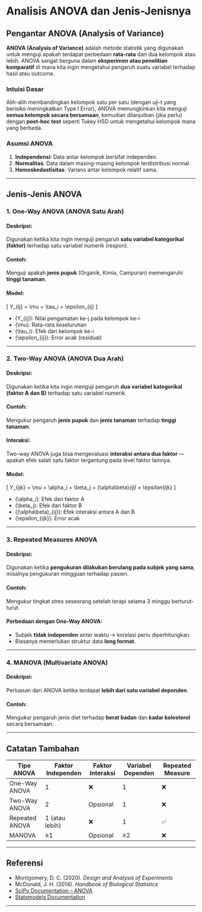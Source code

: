 # Analisis ANOVA dan Jenis-Jenisnya

## Pengantar ANOVA (Analysis of Variance)

**ANOVA (Analysis of Variance)** adalah metode statistik yang digunakan untuk menguji apakah terdapat perbedaan **rata-rata** dari dua kelompok atau lebih. ANOVA sangat berguna dalam **eksperimen atau penelitian komparatif** di mana kita ingin mengetahui pengaruh suatu variabel terhadap hasil atau outcome.

### Intuisi Dasar

Alih-alih membandingkan kelompok satu per satu (dengan uji-t yang berisiko meningkatkan Type I Error), ANOVA memungkinkan kita menguji **semua kelompok secara bersamaan**, kemudian dilanjutkan (jika perlu) dengan **post-hoc test** seperti Tukey HSD untuk mengetahui kelompok mana yang berbeda.

### Asumsi ANOVA

1. **Independensi**: Data antar kelompok bersifat independen.
2. **Normalitas**: Data dalam masing-masing kelompok terdistribusi normal.
3. **Homoskedastisitas**: Varians antar kelompok relatif sama.

---

## Jenis-Jenis ANOVA

### 1. One-Way ANOVA (ANOVA Satu Arah)

#### Deskripsi:
Digunakan ketika kita ingin menguji pengaruh **satu variabel kategorikal (faktor)** terhadap satu variabel numerik (respon).

#### Contoh:
Menguji apakah **jenis pupuk** (Organik, Kimia, Campuran) memengaruhi **tinggi tanaman**.

#### Model:
\[
Y_{ij} = \mu + \tau_i + \epsilon_{ij}
\]

- \(Y_{ij}\): Nilai pengamatan ke-j pada kelompok ke-i  
- \(\mu\): Rata-rata keseluruhan  
- \(\tau_i\): Efek dari kelompok ke-i  
- \(\epsilon_{ij}\): Error acak (residual)

---

### 2. Two-Way ANOVA (ANOVA Dua Arah)

#### Deskripsi:
Digunakan ketika kita ingin menguji pengaruh **dua variabel kategorikal (faktor A dan B)** terhadap satu variabel numerik.

#### Contoh:
Mengukur pengaruh **jenis pupuk** dan **jenis tanaman** terhadap **tinggi tanaman**.

#### Interaksi:
Two-way ANOVA juga bisa mengevaluasi **interaksi antara dua faktor** — apakah efek salah satu faktor tergantung pada level faktor lainnya.

#### Model:
\[
Y_{ijk} = \mu + \alpha_i + \beta_j + (\alpha\beta)_{ij} + \epsilon_{ijk}
\]

- \(\alpha_i\): Efek dari faktor A  
- \(\beta_j\): Efek dari faktor B  
- \((\alpha\beta)_{ij}\): Efek interaksi antara A dan B  
- \(\epsilon_{ijk}\): Error acak

---

### 3. Repeated Measures ANOVA

#### Deskripsi:
Digunakan ketika **pengukuran dilakukan berulang pada subjek yang sama**, misalnya pengukuran mingguan terhadap pasien.

#### Contoh:
Mengukur tingkat stres seseorang setelah terapi selama 3 minggu berturut-turut.

#### Perbedaan dengan One-Way ANOVA:
- Subjek **tidak independen** antar waktu → korelasi perlu diperhitungkan.
- Biasanya memerlukan struktur data **long format**.

---

### 4. MANOVA (Multivariate ANOVA)

#### Deskripsi:
Perluasan dari ANOVA ketika terdapat **lebih dari satu variabel dependen**.

#### Contoh:
Mengukur pengaruh jenis diet terhadap **berat badan** dan **kadar kolesterol** secara bersamaan.

---

## Catatan Tambahan

| Tipe ANOVA         | Faktor Independen | Faktor Interaksi | Variabel Dependen | Repeated Measure |
|--------------------|-------------------|------------------|-------------------|------------------|
| One-Way ANOVA      | 1                 | ❌               | 1                 | ❌               |
| Two-Way ANOVA      | 2                 | Opsional         | 1                 | ❌               |
| Repeated ANOVA     | 1 (atau lebih)    | ❌               | 1                 | ✅               |
| MANOVA             | ≥1                | Opsional         | ≥2                | ❌               |

---

## Referensi

- Montgomery, D. C. (2020). *Design and Analysis of Experiments*
- McDonald, J. H. (2014). *Handbook of Biological Statistics*
- [SciPy Documentation – ANOVA](https://docs.scipy.org/doc/scipy/reference/generated/scipy.stats.f_oneway.html)
- [Statsmodels Documentation](https://www.statsmodels.org/stable/anova.html)

---


